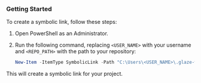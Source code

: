 ### Getting Started

To create a symbolic link, follow these steps:

1. Open PowerShell as an Administrator.
2. Run the following command, replacing `<USER_NAME>` with your username and `<REPO_PATH>` with the path to your repository:

    ```powershell
    New-Item -ItemType SymbolicLink -Path "C:\Users\<USER_NAME>\.glaze-wm" -Target "<REPO_PATH>\glaze-vm"
    ```

This will create a symbolic link for your project.